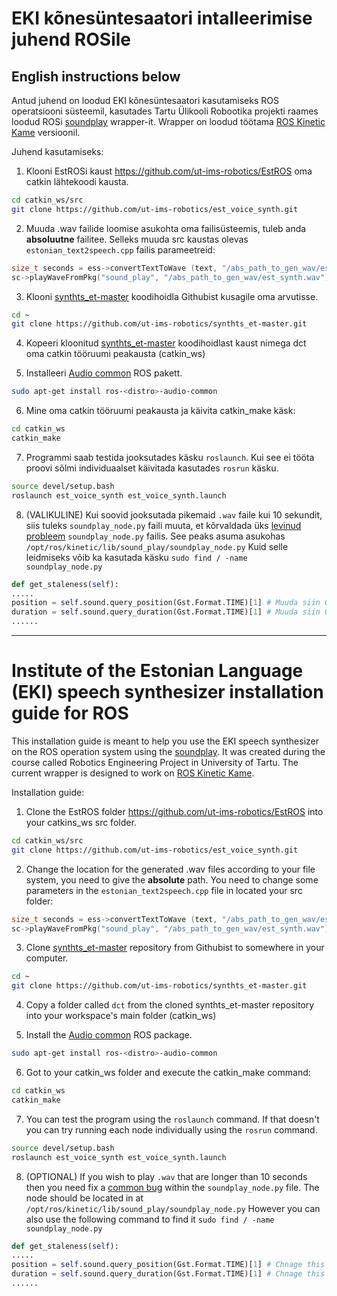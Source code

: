 # EKI kõnesüntesaatori intalleerimise juhend ROSile 
## English instructions below 

Antud juhend on loodud EKI kõnesüntesaatori kasutamiseks ROS operatsiooni süsteemil, kasutades Tartu Ülikooli Robootika projekti raames loodud ROSi [soundplay](https://github.com/ros-drivers/audio_common/tree/master/sound_play) wrapper-it. Wrapper on loodud töötama [ROS Kinetic Kame](http://wiki.ros.org/kinetic) versioonil.


Juhend kasutamiseks:

1. Klooni EstROSi kaust https://github.com/ut-ims-robotics/EstROS oma 
catkin lähtekoodi kausta.

```bash
cd catkin_ws/src
git clone https://github.com/ut-ims-robotics/est_voice_synth.git
```

2. Muuda .wav failide loomise asukohta oma failisüsteemis, tuleb anda **absoluutne** failitee. Selleks muuda src kaustas olevas `estonian_text2speech.cpp` failis parameetreid: 

```c++
size_t seconds = ess->convertTextToWave (text, "/abs_path_to_gen_wav/est_synth.wav");
sc->playWaveFromPkg("sound_play", "/abs_path_to_gen_wav/est_synth.wav");
```

3. Klooni [synthts_et-master](https://github.com/ut-ims-robotics/synthts_et) koodihoidla Githubist kusagile oma arvutisse.

```bash
cd ~
git clone https://github.com/ut-ims-robotics/synthts_et-master.git
```

4. Kopeeri kloonitud [synthts_et-master](https://github.com/ut-ims-robotics/synthts_et-master) koodihoidlast kaust nimega dct oma catkin tööruumi peakausta (catkin_ws)

5. Installeeri [Audio common](http://wiki.ros.org/audio_common) ROS pakett.

```bash
sudo apt-get install ros-<distro>-audio-common
```

6. Mine oma catkin tööruumi peakausta ja käivita catkin_make käsk: 

```bash
cd catkin_ws
catkin_make
```

7. Programmi saab testida jooksutades käsku `roslaunch`. Kui see ei tööta proovi sõlmi individuaalset käivitada kasutades `rosrun` käsku.

```bash
source devel/setup.bash
roslaunch est_voice_synth est_voice_synth.launch 
```

8. (VALIKULINE) Kui soovid jooksutada pikemaid `.wav` faile kui 10 sekundit, siis tuleks `soundplay_node.py` faili muuta, et kõrvaldada üks [levinud probleem](https://github.com/ros-drivers/audio_common/issues/96)
 `soundplay_node.py` failis. See peaks asuma asukohas `/opt/ros/kinetic/lib/sound_play/soundplay_node.py` Kuid selle leidmiseks võib ka kasutada käsku `sudo find / -name soundplay_node.py`

```python
def get_staleness(self):
.....
position = self.sound.query_position(Gst.Format.TIME)[1] # Muuda siin 0 üheks nagu näidatud
duration = self.sound.query_duration(Gst.Format.TIME)[1] # Muuda siin 0 üheks nagu näidatud 
......
```

------------

# Institute of the Estonian Language (EKI) speech synthesizer installation guide for ROS

This installation guide is meant to help you use the EKI speech synthesizer on the ROS operation system using the [soundplay](https://github.com/ros-drivers/audio_common/tree/master/sound_play). It was created during the course called Robotics Engineering Project in University of Tartu. The current wrapper is designed to work on [ROS Kinetic Kame](http://wiki.ros.org/kinetic).


Installation guide:

1. Clone the EstROS folder https://github.com/ut-ims-robotics/EstROS into your catkins_ws src folder. 

```bash
cd catkin_ws/src
git clone https://github.com/ut-ims-robotics/est_voice_synth.git
```

2. Change the location for the generated .wav files according to your file system, you need to give the **absolute** path. You need to change some parameters in the `estonian_text2speech.cpp` file in located your src folder: 

```c++
size_t seconds = ess->convertTextToWave (text, "/abs_path_to_gen_wav/est_synth.wav");
sc->playWaveFromPkg("sound_play", "/abs_path_to_gen_wav/est_synth.wav");
```

3. Clone [synthts_et-master](https://github.com/ut-ims-robotics/synthts_et) repository from Githubist to somewhere in your computer.

```bash
cd ~
git clone https://github.com/ut-ims-robotics/synthts_et-master.git
```

4. Copy a folder called `dct` from the cloned synthts_et-master repository into your workspace's main folder (catkin_ws)

5. Install the [Audio common](http://wiki.ros.org/audio_common) ROS package.

```bash
sudo apt-get install ros-<distro>-audio-common
```

6. Got to your catkin_ws folder and execute the catkin_make command: 

```bash
cd catkin_ws
catkin_make
```

7. You can test the program using the `roslaunch` command. If that doesn't you can try running each node individually using the `rosrun` command.

```bash
source devel/setup.bash
roslaunch est_voice_synth est_voice_synth.launch 
```

8. (OPTIONAL) If you wish to play `.wav` that are longer than 10 seconds then you need fix a [common bug](https://github.com/ros-drivers/audio_common/issues/96) within the `soundplay_node.py` file. The node should be located in at `/opt/ros/kinetic/lib/sound_play/soundplay_node.py` However you can also use the following command to find it `sudo find / -name soundplay_node.py`

```python
def get_staleness(self):
.....
position = self.sound.query_position(Gst.Format.TIME)[1] # Chnage this from 0 to 1
duration = self.sound.query_duration(Gst.Format.TIME)[1] # Chnage this from 0 to 1 
......
```
